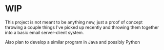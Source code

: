 # WIP

This project is not meant to be anything new, just a proof of concept throwing a couple things I've picked up recently 
and throwing them together into a basic email server-client system.

Also plan to develop a similar program in Java and possibly Python
